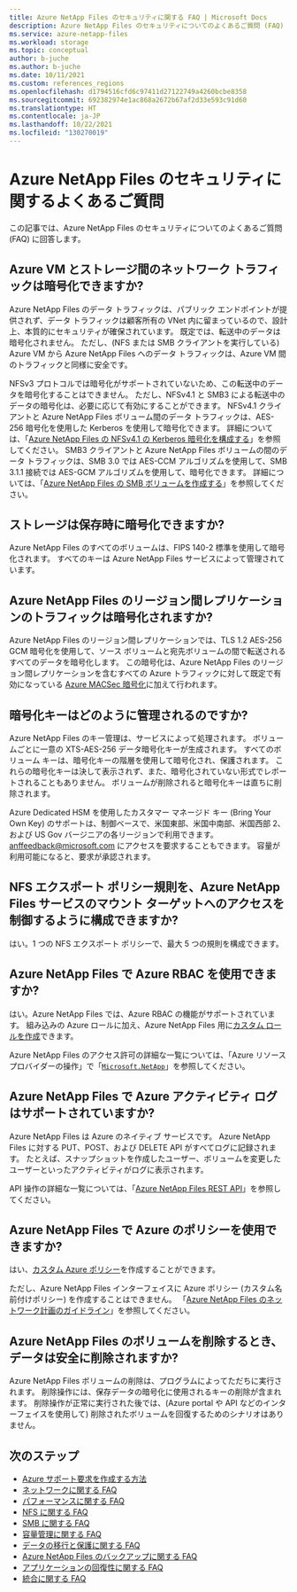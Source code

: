 ```yaml
---
title: Azure NetApp Files のセキュリティに関する FAQ | Microsoft Docs
description: Azure NetApp Files のセキュリティについてのよくあるご質問 (FAQ) に回答します。
ms.service: azure-netapp-files
ms.workload: storage
ms.topic: conceptual
author: b-juche
ms.author: b-juche
ms.date: 10/11/2021
ms.custom: references_regions
ms.openlocfilehash: d1794516cfd6c97411d27122749a4260bcbe8358
ms.sourcegitcommit: 692382974e1ac868a2672b67af2d33e593c91d60
ms.translationtype: HT
ms.contentlocale: ja-JP
ms.lasthandoff: 10/22/2021
ms.locfileid: "130270019"
---
```

# <a name="security-faqs-for-azure-netapp-files"></a>Azure NetApp Files のセキュリティに関するよくあるご質問

この記事では、Azure NetApp Files のセキュリティについてのよくあるご質問 (FAQ) に回答します。

## <a name="can-the-network-traffic-between-the-azure-vm-and-the-storage-be-encrypted"></a>Azure VM とストレージ間のネットワーク トラフィックは暗号化できますか?

Azure NetApp Files のデータ トラフィックは、パブリック エンドポイントが提供されず、データ トラフィックは顧客所有の VNet 内に留まっているので、設計上、本質的にセキュリティが確保されています。 既定では、転送中のデータは暗号化されません。 ただし、(NFS または SMB クライアントを実行している) Azure VM から Azure NetApp Files へのデータ トラフィックは、Azure VM 間のトラフィックと同様に安全です。 

NFSv3 プロトコルでは暗号化がサポートされていないため、この転送中のデータを暗号化することはできません。 ただし、NFSv4.1 と SMB3 による転送中のデータの暗号化は、必要に応じて有効にすることができます。 NFSv4.1 クライアントと Azure NetApp Files ボリューム間のデータ トラフィックは、AES-256 暗号化を使用した Kerberos を使用して暗号化できます。 詳細については、「[Azure NetApp Files の NFSv4.1 の Kerberos 暗号化を構成する](configure-kerberos-encryption.md)」を参照してください。 SMB3 クライアントと Azure NetApp Files ボリュームの間のデータ トラフィックは、SMB 3.0 では AES-CCM アルゴリズムを使用して、SMB 3.1.1 接続では AES-GCM アルゴリズムを使用して、暗号化できます。 詳細については、「[Azure NetApp Files の SMB ボリュームを作成する](azure-netapp-files-create-volumes-smb.md)」を参照してください。 

## <a name="can-the-storage-be-encrypted-at-rest"></a>ストレージは保存時に暗号化できますか?

Azure NetApp Files のすべてのボリュームは、FIPS 140-2 標準を使用して暗号化されます。 すべてのキーは Azure NetApp Files サービスによって管理されています。 

## <a name="is-azure-netapp-files-cross-region-replication-traffic-encrypted"></a>Azure NetApp Files のリージョン間レプリケーションのトラフィックは暗号化されますか?

Azure NetApp Files のリージョン間レプリケーションでは、TLS 1.2 AES-256 GCM 暗号化を使用して、ソース ボリュームと宛先ボリュームの間で転送されるすべてのデータを暗号化します。 この暗号化は、Azure NetApp Files のリージョン間レプリケーションを含むすべての Azure トラフィックに対して既定で有効になっている [Azure MACSec 暗号化](../security/fundamentals/encryption-overview.md)に加えて行われます。 

## <a name="how-are-encryption-keys-managed"></a>暗号化キーはどのように管理されるのですか? 

Azure NetApp Files のキー管理は、サービスによって処理されます。 ボリュームごとに一意の XTS-AES-256 データ暗号化キーが生成されます。 すべてのボリューム キーは、暗号化キーの階層を使用して暗号化され、保護されます。 これらの暗号化キーは決して表示されず、また、暗号化されていない形式でレポートされることもありません。 ボリュームが削除されると暗号化キーは直ちに削除されます。

Azure Dedicated HSM を使用したカスタマー マネージド キー (Bring Your Own Key) のサポートは、制御ベースで、米国東部、米国中南部、米国西部 2、および US Gov バージニアの各リージョンで利用できます。 [anffeedback@microsoft.com](mailto:anffeedback@microsoft.com) にアクセスを要求することもできます。 容量が利用可能になると、要求が承認されます。

## <a name="can-i-configure-the-nfs-export-policy-rules-to-control-access-to-the-azure-netapp-files-service-mount-target"></a>NFS エクスポート ポリシー規則を、Azure NetApp Files サービスのマウント ターゲットへのアクセスを制御するように構成できますか?

はい。1 つの NFS エクスポート ポリシーで、最大 5 つの規則を構成できます。

## <a name="can-i-use-azure-rbac-with-azure-netapp-files"></a>Azure NetApp Files で Azure RBAC を使用できますか?

はい。Azure NetApp Files では、Azure RBAC の機能がサポートされています。 組み込みの Azure ロールに加え、Azure NetApp Files 用に[カスタム ロールを作成](../role-based-access-control/custom-roles.md)できます。 

Azure NetApp Files のアクセス許可の詳細な一覧については、「Azure リソース プロバイダーの操作」で「[`Microsoft.NetApp`](../role-based-access-control/resource-provider-operations.md#microsoftnetapp)」を参照してください。

## <a name="are-azure-activity-logs-supported-on-azure-netapp-files"></a>Azure NetApp Files で Azure アクティビティ ログはサポートされていますか?

Azure NetApp Files は Azure のネイティブ サービスです。 Azure NetApp Files に対する PUT、POST、および DELETE API がすべてログに記録されます。 たとえば、スナップショットを作成したユーザー、ボリュームを変更したユーザーといったアクティビティがログに表示されます。

API 操作の詳細な一覧については、「[Azure NetApp Files REST API](/rest/api/netapp/)」を参照してください。

## <a name="can-i-use-azure-policies-with-azure-netapp-files"></a>Azure NetApp Files で Azure のポリシーを使用できますか?

はい、[カスタム Azure ポリシー](../governance/policy/tutorials/create-custom-policy-definition.md)を作成することができます。 

ただし、Azure NetApp Files インターフェイスに Azure ポリシー (カスタム名前付けポリシー) を作成することはできません。 「[Azure NetApp Files のネットワーク計画のガイドライン](azure-netapp-files-network-topologies.md#considerations)」を参照してください。

## <a name="when-i-delete-an-azure-netapp-files-volume-is-the-data-deleted-safely"></a>Azure NetApp Files のボリュームを削除するとき、データは安全に削除されますか? 

Azure NetApp Files ボリュームの削除は、プログラムによってただちに実行されます。 削除操作には、保存データの暗号化に使用されるキーの削除が含まれます。 削除操作が正常に実行された後では、(Azure portal や API などのインターフェイスを使用して) 削除されたボリュームを回復するためのシナリオはありません。


## <a name="next-steps"></a>次のステップ  

- [Azure サポート要求を作成する方法](../azure-portal/supportability/how-to-create-azure-support-request.md)
- [ネットワークに関する FAQ](faq-networking.md)
- [パフォーマンスに関する FAQ](faq-performance.md)
- [NFS に関する FAQ](faq-nfs.md)
- [SMB に関する FAQ](faq-smb.md)
- [容量管理に関する FAQ](faq-capacity-management.md)
- [データの移行と保護に関する FAQ](faq-data-migration-protection.md)
- [Azure NetApp Files のバックアップに関する FAQ](faq-backup.md)
- [アプリケーションの回復性に関する FAQ](faq-application-resilience.md)
- [統合に関する FAQ](faq-integration.md)